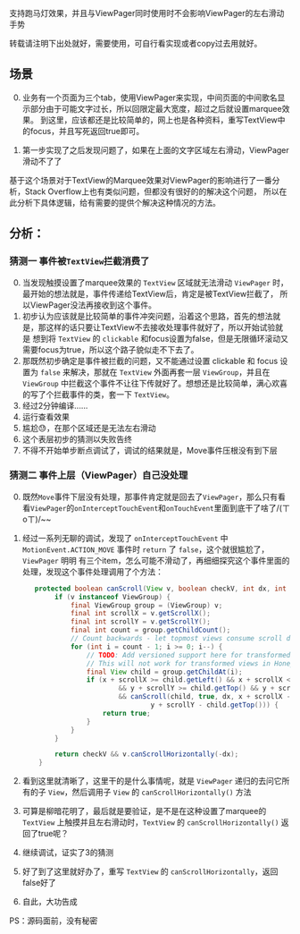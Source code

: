支持跑马灯效果，并且与ViewPager同时使用时不会影响ViewPager的左右滑动手势

转载请注明下出处就好，需要使用，可自行看实现或者copy过去用就好。

## 场景

0. 业务有一个页面为三个tab，使用ViewPager来实现，中间页面的中间歌名显示部分由于可能文字过长，所以回限定最大宽度，超过之后就设置marquee效果。
   到这里，应该都还是比较简单的，网上也是各种资料，重写TextView中的focus，并且写死返回true即可。

1. 第一步实现了之后发现问题了，如果在上面的文字区域左右滑动，ViewPager滑动不了了

基于这个场景对于TextView的Marquee效果对ViewPager的影响进行了一番分析，Stack Overflow上也有类似问题，但都没有很好的的解决这个问题，
所以在此分析下具体逻辑，给有需要的提供个解决这种情况的方法。

## 分析：

### 猜测一   事件被`TextView`拦截消费了
0. 当发现触摸设置了marquee效果的 `TextView` 区域就无法滑动 `ViewPager` 时，最开始的想法就是，事件传递给TextView后，肯定是被TextView拦截了，
   所以ViewPager没法再接收到这个事件。
1. 初步认为应该就是比较简单的事件冲突问题，沿着这个思路，首先的想法就是，那这样的话只要让TextView不去接收处理事件就好了，所以开始试验就是
   想到将 `TextView` 的 `clickable` 和focus设置为false，但是无限循环滚动又需要focus为true，所以这个路子貌似走不下去了。
2. 那既然初步确定是事件被拦截的问题，又不能通过设置 clickable 和 focus 设置为 `false` 来解决，那就在 `TextView` 外面再套一层 `ViewGroup`，并且在  `ViewGroup`
   中拦截这个事件不让往下传就好了。想想还是比较简单，满心欢喜的写了个拦截事件的类，套一下 `TextView`。
3. 经过2分钟编译......
4. 运行查看效果
5. 尴尬😓，在那个区域还是无法左右滑动
6. 这个表层初步的猜测以失败告终
7. 不得不开始单步断点调试了，调试的结果就是，Move事件压根没有到下层

### 猜测二   事件上层（ViewPager）自己没处理
0. 既然`Move`事件下层没有处理，那事件肯定就是回去了`ViewPager`，那么只有看看`ViewPager`的`onInterceptTouchEvent`和`onTouchEvent`里面到底干了啥了/(ㄒoㄒ)/~~
1. 经过一系列无聊的调试，发现了 `onInterceptTouchEvent` 中 `MotionEvent.ACTION_MOVE` 事件时 `return` 了 `false`，这个就很尴尬了，`ViewPager` 明明
   有三个item，怎么可能不滑动了，再细细探究这个事件里面的处理，发现这个事件处理调用了个方法：
   
   
   ```java
      protected boolean canScroll(View v, boolean checkV, int dx, int x, int y) {
           if (v instanceof ViewGroup) {
               final ViewGroup group = (ViewGroup) v;
               final int scrollX = v.getScrollX();
               final int scrollY = v.getScrollY();
               final int count = group.getChildCount();
               // Count backwards - let topmost views consume scroll distance first.
               for (int i = count - 1; i >= 0; i--) {
                   // TODO: Add versioned support here for transformed views.
                   // This will not work for transformed views in Honeycomb+
                   final View child = group.getChildAt(i);
                   if (x + scrollX >= child.getLeft() && x + scrollX < child.getRight()
                           && y + scrollY >= child.getTop() && y + scrollY < child.getBottom()
                           && canScroll(child, true, dx, x + scrollX - child.getLeft(),
                                   y + scrollY - child.getTop())) {
                       return true;
                   }
               }
           }

           return checkV && v.canScrollHorizontally(-dx);
       }
    ```
    
2. 看到这里就清晰了，这里干的是什么事情呢，就是 `ViewPager` 递归的去问它所有的子 `View`，然后调用子 `View` 的 `canScrollHorizontally()` 方法
3. 可算是柳暗花明了，最后就是要验证，是不是在这种设置了marquee的 `TextView` 上触摸并且左右滑动时，`TextView` 的 `canScrollHorizontally()`
   返回了true呢？
4. 继续调试，证实了3的猜测
5. 好了到了这里就好办了，重写 `TextView` 的 `canScrollHorizontally`，返回false好了
6. 自此，大功告成


PS：源码面前，没有秘密

